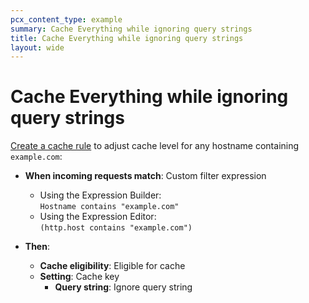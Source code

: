 ```yaml
---
pcx_content_type: example
summary: Cache Everything while ignoring query strings
title: Cache Everything while ignoring query strings
layout: wide
---
```


# Cache Everything while ignoring query strings

[Create a cache rule](/cache/how-to/cache-rules/create-dashboard/) to adjust cache level for any hostname containing `example.com`:

<div class="DocsMarkdown--example">

- **When incoming requests match**: Custom filter expression
    - Using the Expression Builder:<br>
        `Hostname contains "example.com"`
    - Using the Expression Editor:<br>
        `(http.host contains "example.com")`

- **Then**:
    - **Cache eligibility**: Eligible for cache
    - **Setting**: Cache key
        - **Query string**: Ignore query string

</div>